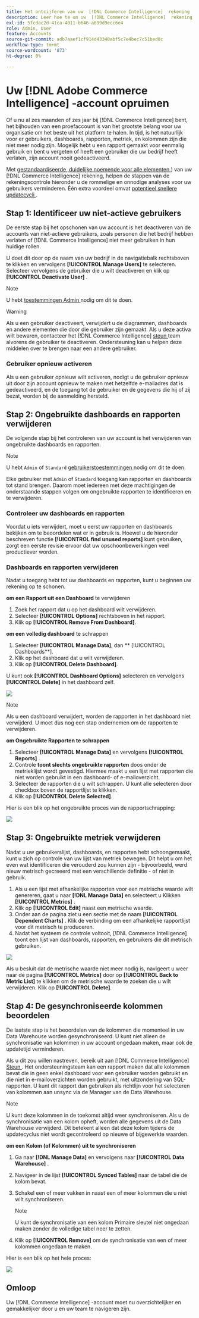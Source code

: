```yaml
---
title: Het ontcijferen van uw  [!DNL Commerce Intelligence]  rekening
description: Leer hoe te om uw  [!DNL Commerce Intelligence]  rekening op te schonen.
exl-id: 5fcdac2d-41ca-4011-b646-a699d9ecc6e4
role: Admin, User
feature: Accounts
source-git-commit: adb7aaef1cf914d43348abf5c7e4bec7c51bed0c
workflow-type: tm+mt
source-wordcount: '873'
ht-degree: 0%

---
```


# Uw [!DNL Adobe Commerce Intelligence] -account opruimen

Of u nu al zes maanden of zes jaar bij [!DNL Commerce Intelligence] bent, het bijhouden van een proefaccount is van het grootste belang voor uw organisatie om het beste uit het platform te halen. In tijd, is het natuurlijk voor er gebruikers, dashboards, rapporten, metriek, en kolommen zijn die niet meer nodig zijn. Mogelijk hebt u een rapport gemaakt voor eenmalig gebruik en bent u vergeten of heeft een gebruiker die uw bedrijf heeft verlaten, zijn account nooit gedeactiveerd.

Met [ gestandaardiseerde, duidelijke noemende voor alle elementen ](../best-practices/naming-elements.md)) van uw [!DNL Commerce Intelligence] rekening, helpen de stappen van de rekeningscontrole hieronder u de rommelige en onnodige analyses voor uw gebruikers verminderen. Één extra voordeel omvat [ potentieel snellere updatecycli ](../best-practices/reduce-update-cycle-time.md).

## Stap 1: Identificeer uw niet-actieve gebruikers

De eerste stap bij het opschonen van uw account is het deactiveren van de accounts van niet-actieve gebruikers, zoals personen die het bedrijf hebben verlaten of [!DNL Commerce Intelligence] niet meer gebruiken in hun huidige rollen.

U doet dit door op de naam van uw bedrijf in de navigatiebalk rechtsboven te klikken en vervolgens **[!UICONTROL Manage Users]** te selecteren. Selecteer vervolgens de gebruiker die u wilt deactiveren en klik op **[!UICONTROL Deactivate User]** .

>[!NOTE]
>
>U hebt [ toestemmingen Admin ](../administrator/user-management/user-management.md) nodig om dit te doen.

>[!WARNING]
>
>Als u een gebruiker deactiveert, verwijdert u de diagrammen, dashboards en andere elementen die door die gebruiker zijn gemaakt. Als u deze activa wilt bewaren, contacteer het [!DNL Commerce Intelligence] [ steun ](../guide-overview.md#Submitting-a-Support-Ticket) team alvorens de gebruiker te deactiveren. Ondersteuning kan u helpen deze middelen over te brengen naar een andere gebruiker.

### Gebruiker opnieuw activeren

Als u een gebruiker opnieuw wilt activeren, nodigt u de gebruiker opnieuw uit door zijn account opnieuw te maken met hetzelfde e-mailadres dat is gedeactiveerd, en de toegang tot de gebruiker en de gegevens die hij of zij bezat, worden bij de aanmelding hersteld.

## Stap 2: Ongebruikte dashboards en rapporten verwijderen

De volgende stap bij het controleren van uw account is het verwijderen van ongebruikte dashboards en rapporten.

>[!NOTE]
>
>U hebt `Admin` of `Standard` [ gebruikerstoestemmingen ](../administrator/user-management/user-management.md) nodig om dit te doen.

Elke gebruiker met `Admin` of `Standard` toegang kan rapporten en dashboards tot stand brengen. Daarom moet iedereen met deze machtigingen de onderstaande stappen volgen om ongebruikte rapporten te identificeren en te verwijderen.

### Controleer uw dashboards en rapporten

Voordat u iets verwijdert, moet u eerst uw rapporten en dashboards bekijken om te beoordelen wat er in gebruik is. Hoewel u de hieronder beschreven functie **[!UICONTROL find unused reports]** kunt gebruiken, zorgt een eerste revisie ervoor dat uw opschoonbewerkingen veel productiever worden.

### Dashboards en rapporten verwijderen

Nadat u toegang hebt tot uw dashboards en rapporten, kunt u beginnen uw rekening op te schonen.

**om een Rapport uit een Dashboard** te verwijderen

1. Zoek het rapport dat u op het dashboard wilt verwijderen.
1. Selecteer **[!UICONTROL Options]** rechtsboven in het rapport.
1. Klik op **[!UICONTROL Remove From Dashboard]**.

**om een volledig dashboard** te schrappen

1. Selecteer **[!UICONTROL Manage Data]**, dan ** [!UICONTROL Dashboards**].
1. Klik op het dashboard dat u wilt verwijderen.
1. Klik op **[!UICONTROL Delete Dashboard]**.

U kunt ook **[!UICONTROL Dashboard Options]** selecteren en vervolgens **[!UICONTROL Delete]** in het dashboard zelf.

![](../../mbi/assets/Delete_from_dashboard.png)

>[!NOTE]
>
>Als u een dashboard verwijdert, worden de rapporten in het dashboard niet verwijderd. U moet dus nog een stap ondernemen om de rapporten te verwijderen.

**om Ongebruikte Rapporten te schrappen**

1. Selecteer **[!UICONTROL Manage Data]** en vervolgens **[!UICONTROL Reports]** .
1. Controle **toont slechts ongebruikte rapporten** doos onder de metrieklijst wordt gevestigd. Hiermee maakt u een lijst met rapporten die niet worden gebruikt in een dashboard- of e-mailoverzicht.
1. Selecteer de rapporten die u wilt schrappen. U kunt alle selecteren door checkbox boven de rapportlijst te klikken.
1. Klik op **[!UICONTROL Delete Selected]**.

Hier is een blik op het ongebruikte proces van de rapportschrapping:

![](../../mbi/assets/unused_reports.png)

## Stap 3: Ongebruikte metriek verwijderen

Nadat u uw gebruikerslijst, dashboards, en rapporten hebt schoongemaakt, kunt u zich op controle van uw lijst van metriek bewegen. Dit helpt u om het even wat identificeren die verouderd zou kunnen zijn - bijvoorbeeld, werd nieuw metrisch gecreeerd met een verschillende definitie - of niet in gebruik.

1. Als u een lijst met afhankelijke rapporten voor een metrische waarde wilt genereren, gaat u naar **[!DNL Manage Data]** en selecteert u Klikken **[!UICONTROL Metrics]** .
1. Klik op **[!UICONTROL Edit]** naast een metrische waarde.
1. Onder aan de pagina ziet u een sectie met de naam **[!UICONTROL Dependent Charts]** . Klik de verbinding om een afhankelijke rapportlijst voor dit metrisch te produceren.
1. Nadat het systeem de controle voltooit, [!DNL Commerce Intelligence] toont een lijst van dashboards, rapporten, en gebruikers die dit metrisch gebruiken.

![](../../mbi/assets/report_dependecies.png)

Als u besluit dat de metrische waarde niet meer nodig is, navigeert u weer naar de pagina **[!UICONTROL Metrics]** door op **[!UICONTROL Back to Metric List]** te klikken om de metrische waarde te zoeken die u wilt verwijderen. Klik op **[!UICONTROL Delete]**.

## Stap 4: De gesynchroniseerde kolommen beoordelen

De laatste stap is het beoordelen van de kolommen die momenteel in uw Data Warehouse worden gesynchroniseerd. U kunt niet alleen de synchronisatie van kolommen in uw account ongedaan maken, maar ook de updatetijd verminderen.

Als u dit zou willen nastreven, bereik uit aan [!DNL Commerce Intelligence] [ Steun ](../guide-overview.md#Submitting-a-Support-Ticket). Het ondersteuningsteam kan een rapport maken dat alle kolommen bevat die in geen enkel dashboard voor een gebruiker worden gebruikt en die niet in e-mailoverzichten worden gebruikt, met uitzondering van SQL-rapporten. U kunt dit rapport dan gebruiken als richtlijn voor het selecteren van kolommen aan unsync via de Manager van de Data Warehouse.

>[!NOTE]
>
>U kunt deze kolommen in de toekomst altijd weer synchroniseren. Als u de synchronisatie van een kolom opheft, worden alle gegevens uit de Data Warehouse verwijderd. Dit betekent alleen dat deze kolom tijdens de updatecyclus niet wordt gecontroleerd op nieuwe of bijgewerkte waarden.

**om een Kolom (of Kolommen) uit te synchroniseren**

1. Ga naar **[!DNL Manage Data]** en vervolgens naar **[!UICONTROL Data Warehouse]** .
1. Navigeer in de lijst **[!UICONTROL Synced Tables]** naar de tabel die de kolom bevat.
1. Schakel een of meer vakken in naast een of meer kolommen die u niet wilt synchroniseren.
   >[!NOTE]
   >
   >U kunt de synchronisatie van een kolom Primaire sleutel niet ongedaan maken zonder de volledige tabel neer te zetten.

1. Klik op **[!UICONTROL Remove]** om de synchronisatie van een of meer kolommen ongedaan te maken.

Hier is een blik op het hele proces:

![](../../mbi/assets/drop_column.png)

## Omloop

Uw [!DNL Commerce Intelligence] -account moet nu overzichtelijker en gemakkelijker door u en uw team te navigeren zijn.
